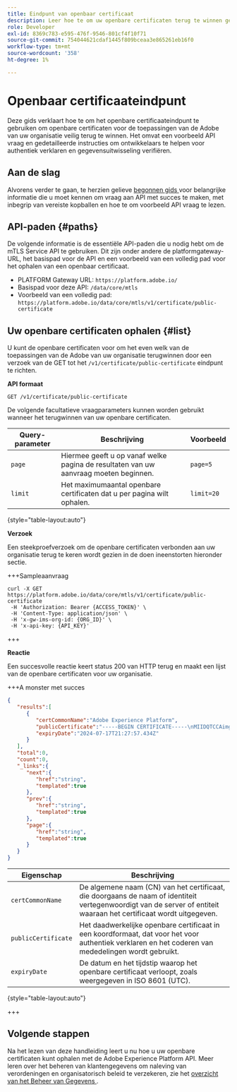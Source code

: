 ```yaml
---
title: Eindpunt van openbaar certificaat
description: Leer hoe te om uw openbare certificaten terug te winnen gebruikend het /public-certificate eindpunt van de Dienst MTLS API.
role: Developer
exl-id: 8369c783-e595-476f-9546-801cf4f10f71
source-git-commit: 754044621cdaf1445f809bceaa3e865261eb16f0
workflow-type: tm+mt
source-wordcount: '358'
ht-degree: 1%

---
```


# Openbaar certificaateindpunt

Deze gids verklaart hoe te om het openbare certificaateindpunt te gebruiken om openbare certificaten voor de toepassingen van de Adobe van uw organisatie veilig terug te winnen. Het omvat een voorbeeld API vraag en gedetailleerde instructies om ontwikkelaars te helpen voor authentiek verklaren en gegevensuitwisseling verifiëren.

## Aan de slag

Alvorens verder te gaan, te herzien gelieve [ begonnen gids ](./getting-started.md) voor belangrijke informatie die u moet kennen om vraag aan API met succes te maken, met inbegrip van vereiste kopballen en hoe te om voorbeeld API vraag te lezen.

## API-paden {#paths}

De volgende informatie is de essentiële API-paden die u nodig hebt om de mTLS Service API te gebruiken. Dit zijn onder andere de platformgateway-URL, het basispad voor de API en een voorbeeld van een volledig pad voor het ophalen van een openbaar certificaat.

- PLATFORM Gateway URL: `https://platform.adobe.io/`
- Basispad voor deze API: `/data/core/mtls`
- Voorbeeld van een volledig pad: `https://platform.adobe.io/data/core/mtls/v1/certificate/public-certificate`

## Uw openbare certificaten ophalen {#list}

U kunt de openbare certificaten voor om het even welk van de toepassingen van de Adobe van uw organisatie terugwinnen door een verzoek van de GET tot het `/v1/certificate/public-certificate` eindpunt te richten.

**API formaat**

```http
GET /v1/certificate/public-certificate
```

De volgende facultatieve vraagparameters kunnen worden gebruikt wanneer het terugwinnen van uw openbare certificaten.

| Query-parameter | Beschrijving | Voorbeeld |
| --------------- | ----------- | ------- |
| `page` | Hiermee geeft u op vanaf welke pagina de resultaten van uw aanvraag moeten beginnen. | `page=5` |
| `limit` | Het maximumaantal openbare certificaten dat u per pagina wilt ophalen. | `limit=20` |

{style="table-layout:auto"}

**Verzoek**

Een steekproefverzoek om de openbare certificaten verbonden aan uw organisatie terug te keren wordt gezien in de doen ineenstorten hieronder sectie.

+++Sampleaanvraag

```shell
curl -X GET https://platform.adobe.io/data/core/mtls/v1/certificate/public-certificate
 -H 'Authorization: Bearer {ACCESS_TOKEN}' \
 -H 'Content-Type: application/json' \
 -H 'x-gw-ims-org-id: {ORG_ID}' \
 -H 'x-api-key: {API_KEY}' 
```

+++

**Reactie**

Een succesvolle reactie keert status 200 van HTTP terug en maakt een lijst van de openbare certificaten voor uw organisatie.

+++A monster met succes

```json
{
   "results":[
      {
         "certCommonName":"Adobe Experience Platform",
         "publicCertificate":"-----BEGIN CERTIFICATE-----\nMIIDQTCCAimgAwIBAgITBmyfACAfma......KJY5u89CjAwj\n-----END CERTIFICATE-----",
         "expiryDate":"2024-07-17T21:27:57.434Z"
      }
   ],
   "total":0,
   "count":0,
   "_links":{
      "next":{
         "href":"string",
         "templated":true
      },
      "prev":{
         "href":"string",
         "templated":true
      },
      "page":{
         "href":"string",
         "templated":true
      }
   }
}
```

| Eigenschap | Beschrijving |
| --- | --- |
| `certCommonName` | De algemene naam (CN) van het certificaat, die doorgaans de naam of identiteit vertegenwoordigt van de server of entiteit waaraan het certificaat wordt uitgegeven. |
| `publicCertificate` | Het daadwerkelijke openbare certificaat in een koordformaat, dat voor het voor authentiek verklaren en het coderen van mededelingen wordt gebruikt. |
| `expiryDate` | De datum en het tijdstip waarop het openbare certificaat verloopt, zoals weergegeven in ISO 8601 (UTC). |

{style="table-layout:auto"}

+++

## Volgende stappen

Na het lezen van deze handleiding leert u nu hoe u uw openbare certificaten kunt ophalen met de Adobe Experience Platform API. Meer leren over het beheren van klantengegevens om naleving van verordeningen en organisatorisch beleid te verzekeren, zie het [ overzicht van het Beheer van Gegevens ](../home.md).

<!-- To test this API call, navigate to the [MTLS API reference page]() to interact with the Experience Platform API endpoints. -->

<!-- Add link after developer page is live -->
